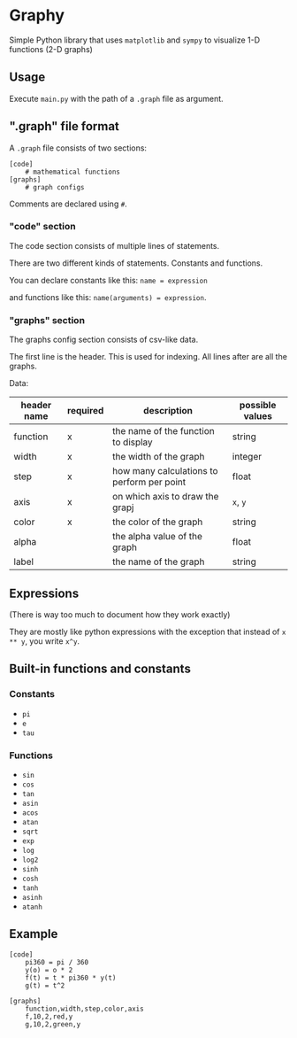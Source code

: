 # Graphy
Simple Python library that uses `matplotlib` and `sympy` to visualize 1-D functions (2-D graphs)

## Usage
Execute `main.py` with the path of a `.graph` file as argument.

## ".graph" file format
A `.graph` file consists of two sections:
```
[code]
    # mathematical functions
[graphs]
    # graph configs
```

Comments are declared using `#`.

### "code" section
The code section consists of multiple lines of statements.

There are two different kinds of statements. Constants and functions.

You can declare constants like this: `name = expression`

and functions like this: `name(arguments) = expression`.

### "graphs" section
The graphs config section consists of csv-like data.

The first line is the header. This is used for indexing.
All lines after are all the graphs.

Data:

| header name | required | description                                | possible values |
|-------------|----------|--------------------------------------------|-----------------|
| function    | x        | the name of the function to display        | string          |
| width       | x        | the width of the graph                     | integer         |
| step        | x        | how many calculations to perform per point | float           |
| axis        | x        | on which axis to draw the grapj            | `x`, `y`        |
| color       | x        | the color of the graph                     | string          |
| alpha       |          | the alpha value of the graph               | float           |
| label       |          | the name of the graph                      | string          |

## Expressions
(There is way too much to document how they work exactly)

They are mostly like python expressions with the exception that instead of `x ** y`, you write `x^y`.

## Built-in functions and constants
### Constants
- `pi`
- `e`
- `tau`
### Functions
- `sin`
- `cos`
- `tan`
- `asin`
- `acos`
- `atan`
- `sqrt`
- `exp`
- `log`
- `log2`
- `sinh`
- `cosh`
- `tanh`
- `asinh`
- `atanh`

## Example
```
[code]
    pi360 = pi / 360
    y(o) = o * 2
    f(t) = t * pi360 * y(t)
    g(t) = t^2

[graphs]
    function,width,step,color,axis
    f,10,2,red,y
    g,10,2,green,y
```